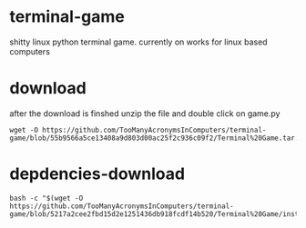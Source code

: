 # terminal-game
shitty linux python terminal game.
currently on works for linux based computers
</download>
# download
after the download is finshed unzip the file and double click on game.py 
````zip.file
wget -O https://github.com/TooManyAcronymsInComputers/terminal-game/blob/55b9566a5ce13408a9d803d00ac25f2c936c09f2/Terminal%20Game.tar.gz)"
````
<download>
</download1> 

# depdencies-download
````
bash -c "$(wget -O https://github.com/TooManyAcronymsInComputers/terminal-game/blob/5217a2cee2fbd15d2e1251436db918fcdf14b520/Terminal%20Game/install_libraries.sh)"
````
<download1>
